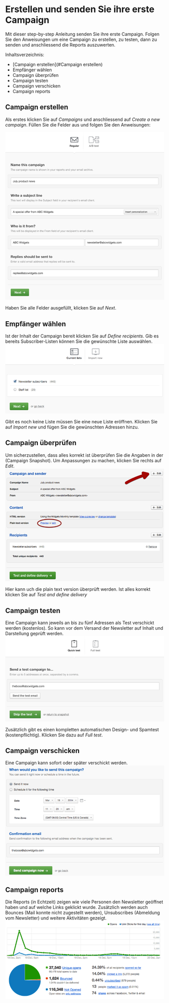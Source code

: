 # Erstellen und senden Sie ihre erste Campaign

Mit dieser step-by-step Anleitung senden Sie ihre erste Campaign. Folgen Sie den Anweisungen um eine Campaign zu erstellen, zu testen, dann zu senden und anschliessend die Reports auszuwerten.

Inhaltsverzeichnis:

* [Campaign erstellen](#Campaign erstellen)
* Empfänger wählen
* Campaign überprüfen
* Campaign testen
* Campaign verschicken
* Campaign reports

## Campaign erstellen

Als erstes klicken Sie auf *Campaigns* und anschliessend auf *Create a new campaign*. Füllen Sie die Felder aus und folgen Sie den Anweisungen:

![regular-define-details](https://github.com/frappant/CampaignMonitor/blob/master/Images/regular-define-details.png "regular-define-details")


Haben Sie alle Felder ausgefüllt, klicken Sie auf *Next*.

## Empfänger wählen
Ist der Inhalt der Campaign bereit klicken Sie auf *Define recipients*. Gib es bereits Subscriber-Listen können Sie die gewünschte Liste auswählen.
![current-lists](https://github.com/frappant/CampaignMonitor/blob/master/Images/current-lists.png "current-lists")

Gibt es noch keine Liste müssen Sie eine neue Liste eröffnen. Klicken Sie auf *Import new* und fügen Sie die gewünschten Adressen hinzu.


## Campaign überprüfen
Um sicherzustellen, dass alles korrekt ist überprüfen Sie die Angaben in der (Campaign Snapshot). Um Anpassungen zu machen, klicken Sie rechts auf *Edit*.
![campaign-snapshot-a2](https://github.com/frappant/CampaignMonitor/blob/master/Images/campaign-snapshot-a2.png "campaign-snapshot-a2")

Hier kann uch die plain text version überprüft werden. Ist alles korrekt klicken Sie auf *Test and define delivery*


## Campaign testen

Eine Campaign kann jeweils an bis zu fünf Adressen als Test verschickt werden (kostenlos). So kann vor dem Versand der Newsletter auf Inhalt und Darstellung geprüft werden.
![quick-test-a2](https://github.com/frappant/CampaignMonitor/blob/master/Images/quick-test-a2.png "quick-test-a2")

Zusätzlich gibt es einen kompletten automatischen Design- und Spamtest (kostenpflichtig). Klicken Sie dazu auf *Full test*.

## Campaign verschicken
Eine Campaign kann sofort oder später verschickt werden.
![send-now](https://github.com/frappant/CampaignMonitor/blob/master/Images/send-now.png "send-now")


## Campaign reports
Die Reports (in Echtzeit) zeigen wie viele Personen den Newsletter geöffnet haben und auf welche Links geklickt wurde. Zusätzlich werden auch Bounces (Mail konnte nicht zugestellt werden), Unsubscribes (Abmeldung vom Newsletter) und weitere Aktivitäten gezeigt.
![report-snapshot-a3](https://github.com/frappant/CampaignMonitor/blob/master/Images/report-snapshot-a3.png "report-snapshot-a3")